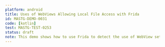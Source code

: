 ```yaml
---
platform: android
title: Uses of WebViews Allowing Local File Access with Frida
id: MASTG-DEMO-0031
code: [kotlin]
test: MASTG-TEST-0253
status: draft
note: This demo shows how to use Frida to detect the use of WebView settings that allow local file access in an Android app.
---
```

